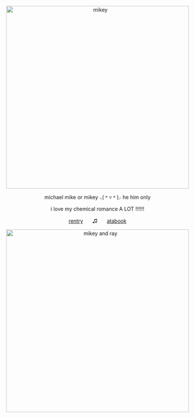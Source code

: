 <p align="center">
  <img src="https://i.pinimg.com/736x/d3/07/c0/d307c042ad2f4c8e191f63875445f908.jpg" alt="mikey" width="500"/>
</p>
<p align="center">
  michael mike or mikey ⸜( ˃ ▿ ˂ )⸝
  he him only
</p>
<p align="center">
i love my chemical romance A LOT !!!!!!
</p>

<p align="center">
  <a href="https://rentry.co/girlkey">rentry</a>ㅤㅤ♫ㅤㅤ<a href="https://mikey.atabook.org">atabook</a>
</p>

<p align="center">
  <img src="https://64.media.tumblr.com/0735443112916024256d9ca94e108889/357135e4f8471e7b-12/s400x600/d5e0bf9f1a62a7e80059e9caf6a3718dd32cfacf.gifv" alt="mikey and ray" width="500"/>
</p>
